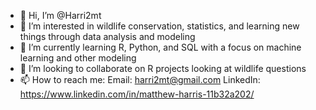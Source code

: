 - 👋 Hi, I’m @Harri2mt
- 👀 I’m interested in wildlife conservation, statistics, and learning new things through data analysis and modeling
- 🌱 I’m currently learning R, Python, and SQL with a focus on machine learning and other modeling
- 💞️ I’m looking to collaborate on R projects looking at wildlife questions
- 📫 How to reach me: 
Email: harri2mt@gmail.com
LinkedIn: https://www.linkedin.com/in/matthew-harris-11b32a202/


<!---
Harri2mt/Harri2mt is a ✨ special ✨ repository because its `README.md` (this file) appears on your GitHub profile.
You can click the Preview link to take a look at your changes.
--->
